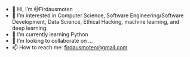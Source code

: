 - 👋 Hi, I’m @Firdausmoten
- 👀 I’m interested in Computer Science, Software Engineering/Software Development, Data Science, Ethical Hacking, machine learning, and deep learning.
- 🌱 I’m currently learning Python
- 💞️ I’m looking to collaborate on ...
- 📫 How to reach me: firdausmoten@gmail.com

<!---
Firdausmoten/Firdausmoten is a ✨ special ✨ repository because its `README.md` (this file) appears on your GitHub profile.
You can click the Preview link to take a look at your changes.
--->
